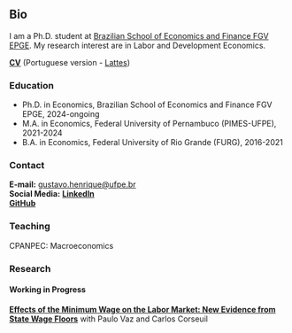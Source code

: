 ## Bio

I am a Ph.D. student at <a href="https://epge.fgv.br/pt/pos-graduacao/doutorado-mestrado/descricao" target="_blank">Brazilian School of Economics and Finance FGV EPGE</a>. My research interest are in Labor and Development Economics.

**<a href="https://drive.google.com/file/d/1dlrn_bgvMuWrPQlfcfD4hCbwNWsc8MyG/view?usp=sharing" target="_blank">CV</a>** (Portuguese version - <a href="http://lattes.cnpq.br/8605662544752279" target="_blank">Lattes</a>)

### Education

- Ph.D. in Economics, Brazilian School of Economics and Finance FGV EPGE, 2024-ongoing
- M.A. in Economics, Federal University of Pernambuco (PIMES-UFPE), 2021-2024
- B.A. in Economics, Federal University of Rio Grande (FURG), 2016-2021

### Contact

**E-mail:** gustavo.henrique@ufpe.br  
**Social Media:** **<a href="https://www.linkedin.com/in/gustavo-henrique-pedroso-de-oliveira-321697158/" target="_blank">LinkedIn</a>**  
**<a href="https://github.com/Gustaveconomista" target="_blank">GitHub</a>**

### Teaching

CPANPEC: Macroeconomics

### Research
#### Working in Progress

**<a href="https://drive.google.com/file/d/15Yf1NfDGWwu-ldJaRC8BerDN-iOFT2T0/view?usp=sharing" target="_blank">Effects of the Minimum Wage on the Labor Market: New Evidence from State Wage Floors</a>** with Paulo Vaz and Carlos Corseuil
